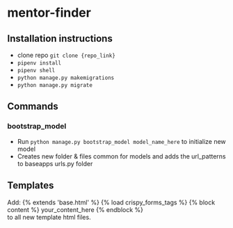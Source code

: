 # mentor-finder

## Installation instructions
- clone repo `git clone {repo_link}`
- `pipenv install`
- `pipenv shell`
- `python manage.py makemigrations` 
- `python manage.py migrate`

## Commands
### bootstrap_model
- Run `python manage.py bootstrap_model model_name_here` to initialize new model
- Creates new folder & files common for models and adds the url_patterns to baseapps urls.py folder

## Templates
Add: {% extends 'base.html' %} {% load crispy_forms_tags %} {% block content %} your_content_here {% endblock %}<br>
to all new template html files.